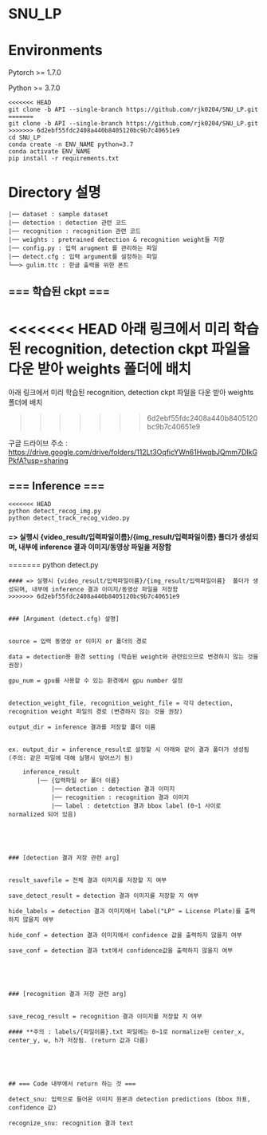 # SNU_LP

# Environments
Pytorch >= 1.7.0

Python >= 3.7.0

```
<<<<<<< HEAD
git clone -b API --single-branch https://github.com/rjk0204/SNU_LP.git
=======
git clone -b API --single-branch https://github.com/rjk0204/SNU_LP.git
>>>>>>> 6d2ebf55fdc2408a440b8405120bc9b7c40651e9
cd SNU_LP
conda create -n ENV_NAME python=3.7
conda activate ENV_NAME
pip install -r requirements.txt
```

# Directory 설명
    |── dataset : sample dataset
    |── detection : detection 관련 코드
    |── recognition : recognition 관련 코드
    |── weights : pretrained detection & recognition weight들 저장
    |── config.py : 입력 arugment 를 관리하는 파일
    |── detect.cfg : 입력 argument를 설정하는 파일
    └──> gulim.ttc : 한글 출력을 위한 폰트

## === 학습된 ckpt ===

<<<<<<< HEAD
아래 링크에서 미리 학습된 recognition, detection ckpt 파일을 다운 받아 weights 폴더에 배치
=======
아래 링크에서 미리 학습된 recognition, detection ckpt 파일을 다운 받아 weights 폴더에 배치
>>>>>>> 6d2ebf55fdc2408a440b8405120bc9b7c40651e9

구글 드라이브 주소 : https://drive.google.com/drive/folders/112Lt3OqficYWn61HwqbJQmm7DIkGPkfA?usp=sharing

## === Inference ===
```
<<<<<<< HEAD
python detect_recog_img.py
python detect_track_recog_video.py
```
#### => 실행시 {video_result/입력파일이름}/{img_result/입력파일이름}  폴더가 생성되며, 내부에 inference 결과 이미지/동영상 파일을 저장함
=======
python detect.py
```
#### => 실행시 {video_result/입력파일이름}/{img_result/입력파일이름}  폴더가 생성되며, 내부에 inference 결과 이미지/동영상 파일을 저장함
>>>>>>> 6d2ebf55fdc2408a440b8405120bc9b7c40651e9


### [Argument (detect.cfg) 설명]


source = 입력 동영상 or 이미지 or 폴더의 경로

data = detection용 환경 setting (학습된 weight와 관련있으므로 변경하지 않는 것을 권장)

gpu_num = gpu를 사용할 수 있는 환경에서 gpu number 설정


detection_weight_file, recognition_weight_file = 각각 detection, recognition weight 파일의 경로 (변경하지 않는 것을 권장)

output_dir = inference 결과를 저장할 폴더 이름 


ex. output_dir = inference_result로 설정할 시 아래와 같이 결과 폴더가 생성됨 (주의: 같은 파일에 대해 실행시 덮어쓰기 됨)

    inference_result
        |── {입력파일 or 폴더 이름}
            |── detection : detection 결과 이미지
            |── recognition : recognition 결과 이미지
            |── label : detetction 결과 bbox label (0~1 사이로 normalized 되어 있음)     
            




### [detection 결과 저장 관련 arg]


result_savefile = 전체 결과 이미지를 저장할 지 여부

save_detect_result = detection 결과 이미지를 저장할 지 여부

hide_labels = detection 결과 이미지에서 label("LP" = License Plate)를 출력하지 않을지 여부

hide_conf = detection 결과 이미지에서 confidence 값을 출력하지 않을지 여부

save_conf = detection 결과 txt에서 confidence값을 출력하지 않을지 여부





### [recognition 결과 저장 관련 arg]


save_recog_result = recognition 결과 이미지를 저장할 지 여부

#### **주의 : labels/{파일이름}.txt 파일에는 0~1로 normalize된 center_x, center_y, w, h가 저장됨. (return 값과 다름)

 
 
 

## === Code 내부에서 return 하는 것 ===

detect_snu: 입력으로 들어온 이미지 원본과 detection predictions (bbox 좌표, confidence 값)

recognize_snu: recognition 결과 text


